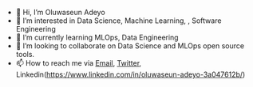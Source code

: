 - 👋 Hi, I’m Oluwaseun Adeyo
- 👀 I’m interested in Data Science, Machine Learning, , Software Engineering
- 🌱 I’m currently learning MLOps, Data Engineering
- 💞️ I’m looking to collaborate on Data Science and MLOps open source tools.
- 📫 How to reach me via [Email](johnadeyo@hotmail.com), [Twitter](https://twitter.com/Deh_yor), Linkedin(https://www.linkedin.com/in/oluwaseun-adeyo-3a047612b/)

<!---
seunboy1/seunboy1 is a ✨ special ✨ repository because its `README.md` (this file) appears on your GitHub profile.
You can click the Preview link to take a look at your changes.
--->
